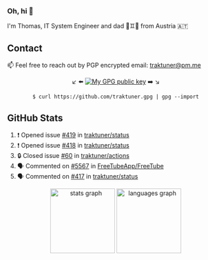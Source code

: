 ### Oh, hi 👋

I'm Thomas, IT System Engineer and dad 👶♊️👶 from Austria 🇦🇹

<!--
**traktuner/traktuner** is a ✨ _special_ ✨ repository because its `README.md` (this file) appears on your GitHub profile.

Here are some ideas to get you started:

- 🔭 I’m currently working on ...
- 🌱 I’m currently learning ...
- 👯 I’m looking to collaborate on ...
- 🤔 I’m looking for help with ...
- 💬 Ask me about ...
- 📫 How to reach me: ...
- 😄 Pronouns: ...
- ⚡ Fun fact: ...
-->

## Contact
📫 Feel free to reach out by PGP encrypted email:
traktuner@pm.me

<div align="center" markdown="1">

↙️ ⬅️ [![My GPG public key](https://img.shields.io/badge/PGP%20public%20key-6D4AFF?style=for-the-badge)](https://github.com/traktuner.gpg) ➡️ ↘️

```shell
$ curl https://github.com/traktuner.gpg | gpg --import
```

</div>

## GitHub Stats
<!--START_SECTION:activity-->
1. ❗ Opened issue [#419](https://github.com/traktuner/status/issues/419) in [traktuner/status](https://github.com/traktuner/status)
2. ❗ Opened issue [#418](https://github.com/traktuner/status/issues/418) in [traktuner/status](https://github.com/traktuner/status)
3. 🔒 Closed issue [#60](https://github.com/traktuner/actions/issues/60) in [traktuner/actions](https://github.com/traktuner/actions)
4. 🗣 Commented on [#5567](https://github.com/FreeTubeApp/FreeTube/issues/5567#issuecomment-2331717455) in [FreeTubeApp/FreeTube](https://github.com/FreeTubeApp/FreeTube)
5. 🗣 Commented on [#417](https://github.com/traktuner/status/issues/417#issuecomment-2323146823) in [traktuner/status](https://github.com/traktuner/status)
<!--END_SECTION:activity-->

<div align="center">
  <img src="https://github-readme-stats.vercel.app/api?username=traktuner&hide_title=false&hide_rank=false&show_icons=true&include_all_commits=true&count_private=true&disable_animations=false&theme=dracula&locale=en&hide_border=false&order=1" height="150" alt="stats graph"  />
  <img src="https://github-readme-stats.vercel.app/api/top-langs?username=traktuner&locale=en&hide_title=false&layout=compact&card_width=320&langs_count=5&theme=dracula&hide_border=false&order=2" height="150" alt="languages graph"  />
</div>

